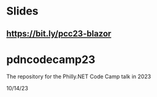 # Slides
## https://bit.ly/pcc23-blazor

# pdncodecamp23
The repository for the Philly.NET Code Camp talk in 2023

10/14/23
